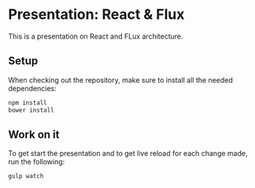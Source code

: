 # Presentation: React & Flux

This is a presentation on React and FLux architecture.

## Setup

When checking out the repository, make sure to install all the needed dependencies:

```bash
npm install
bower install
```

## Work on it

To get start the presentation and to get live reload for each change made, run the following:

```bash
gulp watch
```
